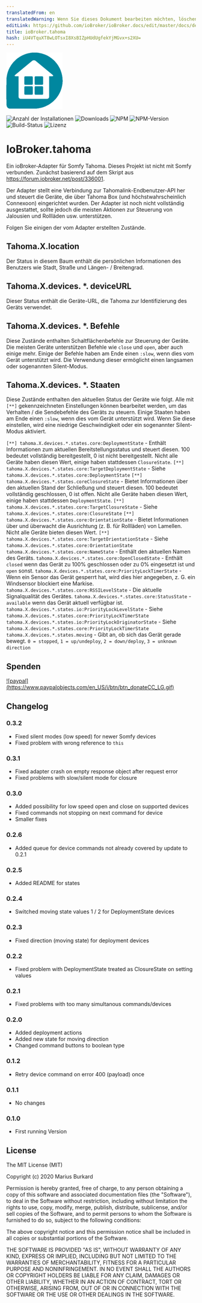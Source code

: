 ```yaml
---
translatedFrom: en
translatedWarning: Wenn Sie dieses Dokument bearbeiten möchten, löschen Sie bitte das Feld "translationsFrom". Andernfalls wird dieses Dokument automatisch erneut übersetzt
editLink: https://github.com/ioBroker/ioBroker.docs/edit/master/docs/de/adapterref/iobroker.tahoma/README.md
title: ioBroker.tahoma
hash: iU4VTquXT8wLOTsxI8XsBIZpHUdUgfekYjMGvx+s2XU=
---
```

![Logo](../../../en/adapterref/iobroker.tahoma/admin/tahoma.png)

![Anzahl der Installationen](http://iobroker.live/badges/tahoma-installed.svg)
![Downloads](https://img.shields.io/npm/dm/iobroker.tahoma.svg)
![NPM](https://nodei.co/npm/iobroker.tahoma.png?downloads=true)
![NPM-Version](https://img.shields.io/npm/v/iobroker.tahoma.svg)
![Build-Status](https://travis-ci.org/StrathCole/ioBroker.tahoma.svg?branch=master)
![Lizenz](https://img.shields.io/badge/license-MIT-blue.svg?style=flat)

# IoBroker.tahoma
Ein ioBroker-Adapter für Somfy Tahoma. Dieses Projekt ist nicht mit Somfy verbunden. Zunächst basierend auf dem Skript aus https://forum.iobroker.net/post/336001.

Der Adapter stellt eine Verbindung zur Tahomalink-Endbenutzer-API her und steuert die Geräte, die über Tahoma Box (und höchstwahrscheinlich Connexoon) eingerichtet wurden.
Der Adapter ist noch nicht vollständig ausgestattet, sollte jedoch die meisten Aktionen zur Steuerung von Jalousien und Rollläden usw. unterstützen.

Folgen Sie einigen der vom Adapter erstellten Zustände.

## Tahoma.X.location
Der Status in diesem Baum enthält die persönlichen Informationen des Benutzers wie Stadt, Straße und Längen- / Breitengrad.

## Tahoma.X.devices. *. deviceURL
Dieser Status enthält die Geräte-URL, die Tahoma zur Identifizierung des Geräts verwendet.

## Tahoma.X.devices. *. Befehle
Diese Zustände enthalten Schaltflächenbefehle zur Steuerung der Geräte. Die meisten Geräte unterstützen Befehle wie `close` und `open`, aber auch einige mehr.
Einige der Befehle haben am Ende einen `:slow`, wenn dies vom Gerät unterstützt wird. Die Verwendung dieser ermöglicht einen langsamen oder sogenannten Silent-Modus.

## Tahoma.X.devices. *. Staaten
Diese Zustände enthalten den aktuellen Status der Geräte wie folgt. Alle mit `[**]` gekennzeichneten Einstellungen können bearbeitet werden, um das Verhalten / die Sendebefehle des Geräts zu steuern.
Einige Staaten haben am Ende einen `:slow`, wenn dies vom Gerät unterstützt wird. Wenn Sie diese einstellen, wird eine niedrige Geschwindigkeit oder ein sogenannter Silent-Modus aktiviert.

`[**] tahoma.X.devices.*.states.core:DeploymentState` - Enthält Informationen zum aktuellen Bereitstellungsstatus und steuert diesen. 100 bedeutet vollständig bereitgestellt, 0 ist nicht bereitgestellt. Nicht alle Geräte haben diesen Wert, einige haben stattdessen `ClosureState`.
`[**] tahoma.X.devices.*.states.core:TargetDeploymentState` - Siehe `tahoma.X.devices.*.states.core:DeploymentState` `[**] tahoma.X.devices.*.states.coreClosureState` - Bietet Informationen über den aktuellen Stand der Schließung und steuert diesen. 100 bedeutet vollständig geschlossen, 0 ist offen. Nicht alle Geräte haben diesen Wert, einige haben stattdessen `DeploymentState`.
`[**] tahoma.X.devices.*.states.core:TargetClosureState` - Siehe `tahoma.X.devices.*.states.core:ClosureState` `[**] tahoma.X.devices.*.states.core:OrientationState` - Bietet Informationen über und überwacht die Ausrichtung (z. B. für Rollläden) von Lamellen. Nicht alle Geräte bieten diesen Wert.
`[**] tahoma.X.devices.*.states.core:TargetOrientationState` - Siehe `tahoma.X.devices.*.states.core:OrientationState` `tahoma.X.devices.*.states.core:NameState` - Enthält den aktuellen Namen des Geräts.
`tahoma.X.devices.*.states.core:OpenClosedState` - Enthält `closed` wenn das Gerät zu 100% geschlossen oder zu 0% eingesetzt ist und `open` sonst.
`tahoma.X.devices.*.states.core:PriorityLockTimerState` - Wenn ein Sensor das Gerät gesperrt hat, wird dies hier angegeben, z. G. ein Windsensor blockiert eine Markise.
`tahoma.X.devices.*.states.core:RSSILevelState` - Die aktuelle Signalqualität des Gerätes.
`tahoma.X.devices.*.states.core:StatusState` - `available` wenn das Gerät aktuell verfügbar ist.
`tahoma.X.devices.*.states.io:PriorityLockLevelState` - Siehe `tahoma.X.devices.*.states.core:PriorityLockTimerState` `tahoma.X.devices.*.states.io:PriorityLockOriginatorState` - Siehe `tahoma.X.devices.*.states.core:PriorityLockTimerState` `tahoma.X.devices.*.states.moving` - Gibt an, ob sich das Gerät gerade bewegt. `0 = stopped`, `1 = up/undeploy`, `2 = down/deploy`, `3 = unknown direction`

## Spenden
[![paypal] (https://www.paypalobjects.com/en_US/i/btn/btn_donateCC_LG.gif)](https://www.paypal.com/cgi-bin/webscr?cmd=_s-xclick&hosted_button_id=SFLJ8HCW9T698&source=url)

## Changelog

### 0.3.2

-  Fixed silent modes (low speed) for newer Somfy devices
-  Fixed problem with wrong reference to `this`

### 0.3.1

-   Fixed adapter crash on empty response object after request error
-   Fixed problems with slow/silent mode for closure

### 0.3.0

-   Added possibility for low speed open and close on supported devices
-   Fixed commands not stopping on next command for device
-   Smaller fixes

### 0.2.6

-   Added queue for device commands not already covered by update to 0.2.1

### 0.2.5

-   Added README for states

### 0.2.4

-   Switched moving state values 1 / 2 for DeploymentState devices

### 0.2.3

-   Fixed direction (moving state) for deployment devices

### 0.2.2

-   Fixed problem with DeploymentState treated as ClosureState on setting values

### 0.2.1

-   Fixed problems with too many simultanous commands/devices

### 0.2.0

-   Added deployment actions
-   Added new state for moving direction
-   Changed command buttons to boolean type

### 0.1.2

-   Retry device command on error 400 (payload) once

### 0.1.1

-   No changes

### 0.1.0

-   First running Version

## License

The MIT License (MIT)

Copyright (c) 2020 Marius Burkard

Permission is hereby granted, free of charge, to any person obtaining a copy
of this software and associated documentation files (the "Software"), to deal
in the Software without restriction, including without limitation the rights
to use, copy, modify, merge, publish, distribute, sublicense, and/or sell
copies of the Software, and to permit persons to whom the Software is
furnished to do so, subject to the following conditions:

The above copyright notice and this permission notice shall be included in
all copies or substantial portions of the Software.

THE SOFTWARE IS PROVIDED "AS IS", WITHOUT WARRANTY OF ANY KIND, EXPRESS OR
IMPLIED, INCLUDING BUT NOT LIMITED TO THE WARRANTIES OF MERCHANTABILITY,
FITNESS FOR A PARTICULAR PURPOSE AND NONINFRINGEMENT. IN NO EVENT SHALL THE
AUTHORS OR COPYRIGHT HOLDERS BE LIABLE FOR ANY CLAIM, DAMAGES OR OTHER
LIABILITY, WHETHER IN AN ACTION OF CONTRACT, TORT OR OTHERWISE, ARISING FROM,
OUT OF OR IN CONNECTION WITH THE SOFTWARE OR THE USE OR OTHER DEALINGS IN
THE SOFTWARE.